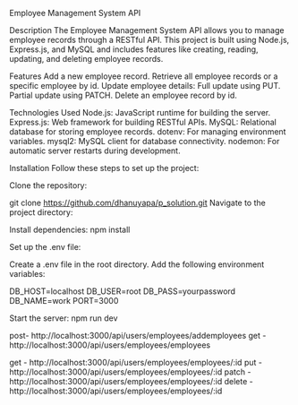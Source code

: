 Employee Management System API

Description
The Employee Management System API allows you to manage employee records through a RESTful API. This project is built using Node.js, Express.js, and MySQL and includes features like creating, reading, updating, and deleting employee records.

Features
Add a new employee record.
Retrieve all employee records or a specific employee by id.
Update employee details:
Full update using PUT.
Partial update using PATCH.
Delete an employee record by id.


Technologies Used
Node.js: JavaScript runtime for building the server.
Express.js: Web framework for building RESTful APIs.
MySQL: Relational database for storing employee records.
dotenv: For managing environment variables.
mysql2: MySQL client for database connectivity.
nodemon: For automatic server restarts during development.


Installation
Follow these steps to set up the project:

Clone the repository:

git clone https://github.com/dhanuyapa/p_solution.git
Navigate to the project directory:


Install dependencies:
npm install

Set up the .env file:

Create a .env file in the root directory.
Add the following environment variables:

DB_HOST=localhost
DB_USER=root
DB_PASS=yourpassword
DB_NAME=work
PORT=3000


Start the server:
npm run dev

post- http://localhost:3000/api/users/employees/addemployees
get - http://localhost:3000/api/users/employees/employees

get - http://localhost:3000/api/users/employees/employees/:id
put  - http://localhost:3000/api/users/employees/employees/:id
patch -  http://localhost:3000/api/users/employees/employees/:id
delete -  http://localhost:3000/api/users/employees/employees/:id